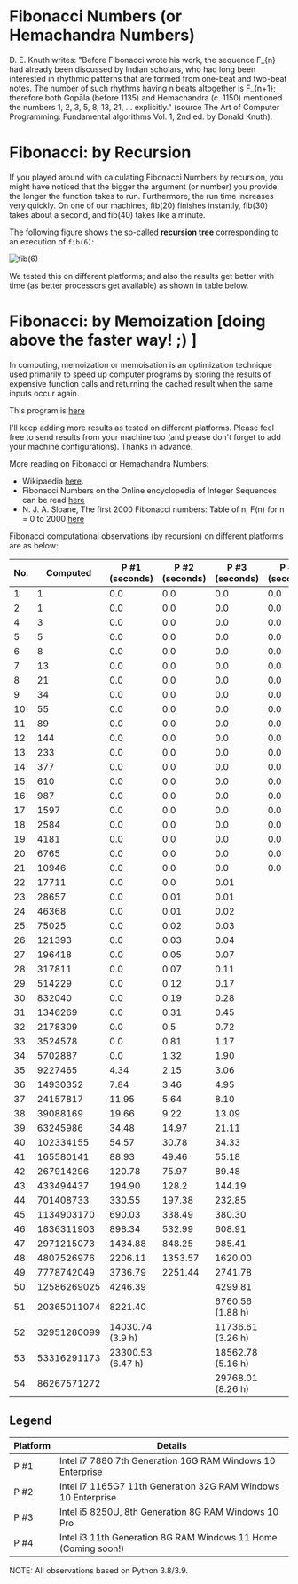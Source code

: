 # **Fibonacci Numbers (or Hemachandra Numbers)**

D. E. Knuth writes: "Before Fibonacci wrote his work, the sequence F_{n} had already been
discussed by Indian scholars, who had long been interested in rhythmic patterns that are
formed from one-beat and two-beat notes. The number of such rhythms having n beats altogether
is F_{n+1}; therefore both Gopāla (before 1135) and Hemachandra (c. 1150) mentioned the
numbers 1, 2, 3, 5, 8, 13, 21, ... explicitly." (source The Art of Computer Programming:
Fundamental algorithms Vol. 1, 2nd ed. by Donald Knuth).

# **Fibonacci: by Recursion**

If you played around with calculating Fibonacci Numbers by recursion, you might
have noticed that the bigger the argument (or number) you provide, the longer the function
takes to run. Furthermore, the run time increases very quickly. On one of our machines,
fib(20) finishes instantly, fib(30) takes about a second, and fib(40) takes like a minute.

The following figure shows the so-called **recursion tree** corresponding to an execution of `fib(6)`:

![fib(6)](https://github.com/sigmakappa/All-About-Performance/blob/main/ProcessorPerformance/Fibonacci_Recursion/files/tree.png)

We tested this on different platforms; and also the results get better with time (as better
processors get available) as shown in table below.

# **Fibonacci: by Memoization [doing above the faster way! ;) ]**

In computing, memoization or memoisation is an optimization technique used primarily to 
speed up computer programs by storing the results of expensive function calls and returning 
the cached result when the same inputs occur again.

This program is [here](https://github.com/sigmakappa/All-About-Performance/blob/main/ProcessorPerformance/Fibonacci_Recursion/Fibonacci_using_maps.py)

I'll keep adding more results as tested on different platforms. Please feel free to send
results from your machine too (and please don't forget to add your machine configurations).
Thanks in advance.

More reading on Fibonacci or Hemachandra Numbers:

* Wikipaedia [here](https://en.wikipedia.org/wiki/Fibonacci_number#Computer_science).
* Fibonacci Numbers on the Online encyclopedia of Integer Sequences can be read [here](https://oeis.org/A000045)
* N. J. A. Sloane, The first 2000 Fibonacci numbers: Table of n, F(n) for n = 0 to
  2000 [here](https://oeis.org/A000045/b000045.txt)

Fibonacci computational observations (by recursion) on different platforms are as below:


| No. | Computed    | P #1 (seconds)    | P #2 (seconds) | P #3 (seconds)    | P #4 (seconds) |
| --- | ----------- | ----------------- | -------------- | ----------------- | -------------- |
| 1   | 1           | 0.0               | 0.0            | 0.0               | 0.0            |
| 2   | 1           | 0.0               | 0.0            | 0.0               | 0.0            |
| 4   | 3           | 0.0               | 0.0            | 0.0               | 0.0            |
| 5   | 5           | 0.0               | 0.0            | 0.0               | 0.0            |
| 6   | 8           | 0.0               | 0.0            | 0.0               | 0.0            |
| 7   | 13          | 0.0               | 0.0            | 0.0               | 0.0            |
| 8   | 21          | 0.0               | 0.0            | 0.0               | 0.0            |
| 9   | 34          | 0.0               | 0.0            | 0.0               | 0.0            |
| 10  | 55          | 0.0               | 0.0            | 0.0               | 0.0            |
| 11  | 89          | 0.0               | 0.0            | 0.0               | 0.0            |
| 12  | 144         | 0.0               | 0.0            | 0.0               | 0.0            |
| 13  | 233         | 0.0               | 0.0            | 0.0               | 0.0            |
| 14  | 377         | 0.0               | 0.0            | 0.0               | 0.0            |
| 15  | 610         | 0.0               | 0.0            | 0.0               | 0.0            |
| 16  | 987         | 0.0               | 0.0            | 0.0               | 0.0            |
| 17  | 1597        | 0.0               | 0.0            | 0.0               | 0.0            |
| 18  | 2584        | 0.0               | 0.0            | 0.0               | 0.0            |
| 19  | 4181        | 0.0               | 0.0            | 0.0               | 0.0            |
| 20  | 6765        | 0.0               | 0.0            | 0.0               | 0.0            |
| 21  | 10946       | 0.0               | 0.0            | 0.0               | 0.0            |
| 22  | 17711       | 0.0               | 0.0            | 0.01              |                |
| 23  | 28657       | 0.0               | 0.01           | 0.01              |                |
| 24  | 46368       | 0.0               | 0.01           | 0.02              |                |
| 25  | 75025       | 0.0               | 0.02           | 0.03              |                |
| 26  | 121393      | 0.0               | 0.03           | 0.04              |                |
| 27  | 196418      | 0.0               | 0.05           | 0.07              |                |
| 28  | 317811      | 0.0               | 0.07           | 0.11              |                |
| 29  | 514229      | 0.0               | 0.12           | 0.17              |                |
| 30  | 832040      | 0.0               | 0.19           | 0.28              |                |
| 31  | 1346269     | 0.0               | 0.31           | 0.45              |                |
| 32  | 2178309     | 0.0               | 0.5            | 0.72              |                |
| 33  | 3524578     | 0.0               | 0.81           | 1.17              |                |
| 34  | 5702887     | 0.0               | 1.32           | 1.90              |                |
| 35  | 9227465     | 4.34              | 2.15           | 3.06              |                |
| 36  | 14930352    | 7.84              | 3.46           | 4.95              |                |
| 37  | 24157817    | 11.95             | 5.64           | 8.10              |                |
| 38  | 39088169    | 19.66             | 9.22           | 13.09             |                |
| 39  | 63245986    | 34.48             | 14.97          | 21.11             |                |
| 40  | 102334155   | 54.57             | 30.78          | 34.33             |                |
| 41  | 165580141   | 88.93             | 49.46          | 55.18             |                |
| 42  | 267914296   | 120.78            | 75.97          | 89.48             |                |
| 43  | 433494437   | 194.90            | 128.2          | 144.19            |                |
| 44  | 701408733   | 330.55            | 197.38         | 232.85            |                |
| 45  | 1134903170  | 690.03            | 338.49         | 380.30            |                |
| 46  | 1836311903  | 898.34            | 532.99         | 608.91            |                |
| 47  | 2971215073  | 1434.88           | 848.25         | 985.41            |                |
| 48  | 4807526976  | 2206.11           | 1353.57        | 1620.00           |                |
| 49  | 7778742049  | 3736.79           | 2251.44        | 2741.78           |                |
| 50  | 12586269025 | 4246.39           |                | 4299.81           |                |
| 51  | 20365011074 | 8221.40           |                | 6760.56 (1.88 h)  |                |
| 52  | 32951280099 | 14030.74 (3.9 h)  |                | 11736.61 (3.26 h) |                |
| 53  | 53316291173 | 23300.53 (6.47 h) |                | 18562.78 (5.16 h) |                |
| 54  | 86267571272 |                   |                | 29768.01 (8.26 h) |                |

## **Legend**


| Platform | Details                                                        |
| -------- | -------------------------------------------------------------- |
| P #1     | Intel i7 7880 7th Generation 16G RAM Windows 10 Enterprise     |
| P #2     | Intel i7 1165G7 11th Generation 32G RAM Windows 10 Enterprise  |
| P #3     | Intel i5 8250U, 8th Generation 8G RAM Windows 10 Pro           |
| P #4     | Intel i3 11th Generation 8G RAM Windows 11 Home (Coming soon!) |

NOTE: All observations based on Python 3.8/3.9.
